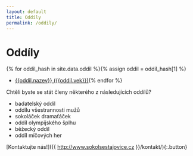 ```yaml
---
layout: default
title: Oddíly
permalink: /oddily/
---
```


# Oddíly

{% for oddil_hash in site.data.oddil %}{% assign oddil = oddil_hash[1] %}
* [{{oddil.nazev}} ({{oddil.vek}})]({{oddil.dlouhe-url}}){% endfor %}

Chtěli byste se stát členy některého z následujících oddílů?

* badatelský oddíl
* oddílu všestrannosti mužů
* sokoláček dramaťáček
* oddíl olympijského šplhu
* běžecký oddíl
* oddíl míčových her

[Kontaktujte nás!]({{ http://www.sokolsestajovice.cz }}/kontakt/){:.button}




